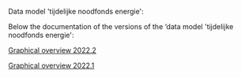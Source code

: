 Data model 'tijdelijke noodfonds energie':

Below the documentation of the versions of the ‘data model 'tijdelijke noodfonds energie':

[Graphical overview 2022.2](/tnf_2022.2/relationships.html) 

[Graphical overview 2022.1](/tnf_2022.1/relationships.html) 

